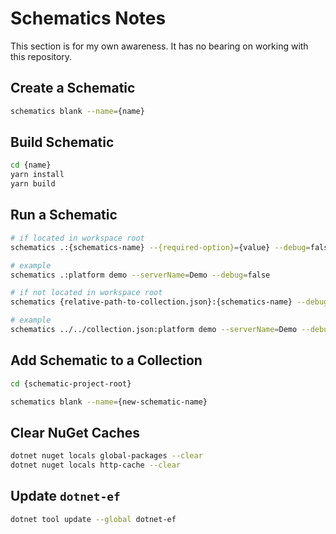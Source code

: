 # Schematics Notes

This section is for my own awareness. It has no bearing on working with this repository.

## Create a Schematic

```bash
schematics blank --name={name}
```

## Build Schematic

```bash
cd {name}
yarn install
yarn build
```

## Run a Schematic

```bash
# if located in workspace root
schematics .:{schematics-name} --{required-option}={value} --debug=false

# example
schematics .:platform demo --serverName=Demo --debug=false

# if not located in workspace root
schematics {relative-path-to-collection.json}:{schematics-name} --debug=false

# example
schematics ../../collection.json:platform demo --serverName=Demo --debug=false
```

## Add Schematic to a Collection

```bash
cd {schematic-project-root}

schematics blank --name={new-schematic-name}
```

## Clear NuGet Caches

```bash
dotnet nuget locals global-packages --clear
dotnet nuget locals http-cache --clear
```

## Update `dotnet-ef`

```bash
dotnet tool update --global dotnet-ef
```
